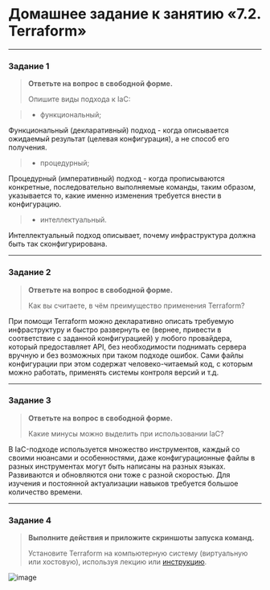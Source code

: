 # Домашнее задание к занятию «7.2. Terraform»

---

### Задание 1

> **Ответьте на вопрос в свободной форме.**
>
> Опишите виды подхода к IaC:
 
>  * функциональный;

Функциональный (декларативный) подход - когда описывается ожидаемый результат (целевая конфигурация), а не способ его получения.

>  * процедурный;

Процедурный (императивный) подход - когда прописываются конкретные, последовательно выполняемые команды, таким образом, указывается то, какие именно изменения требуется внести в конфигурацию.

>  * интеллектуальный.

Интеллектуальный подход описывает, почему инфраструктура должна быть так сконфигурирована.

---

### Задание 2

> **Ответьте на вопрос в свободной форме.**
>
> Как вы считаете, в чём преимущество применения Terraform?

При помощи Terraform можно декларативно описать требуемую инфраструктуру и быстро развернуть ее (вернее, привести в соответствие с заданной конфигурацией) у любого провайдера, который предоставляет API, без необходимости поднимать сервера вручную и без возможных при таком подходе ошибок. Сами файлы конфигурации при этом содержат человеко-читаемый код, с которым можно работать, применять системы контроля версий и т.д. 


---

### Задание 3

> **Ответьте на вопрос в свободной форме.**
>
> Какие минусы можно выделить при использовании IaC?

В IaC-подходе используется множество инструментов, каждый со своими нюансами и особенностями, даже конфигурационные файлы в разных инструментах могут быть написаны на разных языках. Развиваются и обновляются они тоже с разной скоростью. Для изучения и постоянной актуализации навыков требуется большое количество времени.


---

### Задание 4

> **Выполните действия и приложите скриншоты запуска команд.**
>
> Установите Terraform на компьютерную систему (виртуальную или хостовую), 
> используя лекцию или [инструкцию](https://learn.hashicorp.com/tutorials/terraform/install-cli).

![image](https://user-images.githubusercontent.com/115862529/212683060-53368a26-af95-4797-a21a-a6da8d68a811.png)
